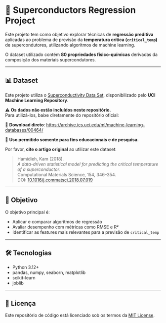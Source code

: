 # 🔬 Superconductors Regression Project

Este projeto tem como objetivo explorar técnicas de **regressão preditiva** aplicadas ao problema de previsão da **temperatura crítica (`critical_temp`)** de supercondutores, utilizando algoritmos de machine learning.

O dataset utilizado contém **80 propriedades físico-químicas** derivadas da composição dos materiais supercondutores.

---

## 📊 Dataset

Este projeto utiliza o [Superconductivity Data Set](https://archive.ics.uci.edu/dataset/464/superconductivty+data), disponibilizado pelo **UCI Machine Learning Repository**.

⚠️ **Os dados não estão incluídos neste repositório.**  
Para utilizá-los, baixe diretamente do repositório oficial:

🔗 **Download direto**: https://archive.ics.uci.edu/ml/machine-learning-databases/00464/

📄 **Uso permitido somente para fins educacionais e de pesquisa.**

Por favor, **cite o artigo original** ao utilizar este dataset:

> Hamidieh, Kam (2018).  
> *A data-driven statistical model for predicting the critical temperature of a superconductor*.  
> Computational Materials Science, 154, 346–354.  
> DOI: [10.1016/j.commatsci.2018.07.019](https://doi.org/10.1016/j.commatsci.2018.07.019)

---

## 🎯 Objetivo

O objetivo principal é:
- Aplicar e comparar algoritmos de regressão
- Avaliar desempenho com métricas como RMSE e R²
- Identificar as features mais relevantes para a previsão de `critical_temp`

---

## 🛠️ Tecnologias

- Python 3.12+
- pandas, numpy, seaborn, matplotlib
- scikit-learn
- joblib

---

## 📄 Licença

Este repositório de código está licenciado sob os termos da [MIT License](LICENSE).
